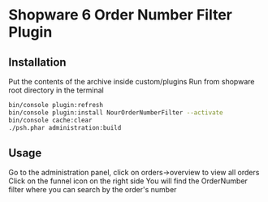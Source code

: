 # Shopware 6 Order Number Filter Plugin

## Installation 

Put the contents of the archive inside custom/plugins
Run from shopware root directory in the terminal
```bash
bin/console plugin:refresh
bin/console plugin:install NourOrderNumberFilter --activate
bin/console cache:clear
./psh.phar administration:build
```

## Usage

Go to the administration panel, click on orders->overview to view all orders
Click on the funnel icon on the right side 
You will find the OrderNumber filter where you can search by the order's number